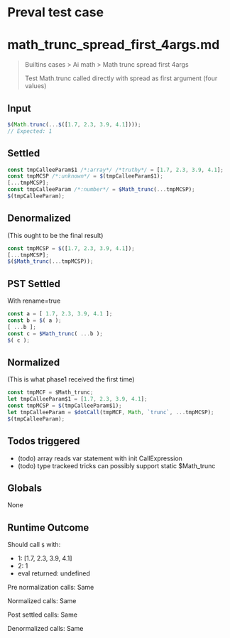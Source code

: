 # Preval test case

# math_trunc_spread_first_4args.md

> Builtins cases > Ai math > Math trunc spread first 4args
>
> Test Math.trunc called directly with spread as first argument (four values)

## Input

`````js filename=intro
$(Math.trunc(...$([1.7, 2.3, 3.9, 4.1])));
// Expected: 1
`````


## Settled


`````js filename=intro
const tmpCalleeParam$1 /*:array*/ /*truthy*/ = [1.7, 2.3, 3.9, 4.1];
const tmpMCSP /*:unknown*/ = $(tmpCalleeParam$1);
[...tmpMCSP];
const tmpCalleeParam /*:number*/ = $Math_trunc(...tmpMCSP);
$(tmpCalleeParam);
`````


## Denormalized
(This ought to be the final result)

`````js filename=intro
const tmpMCSP = $([1.7, 2.3, 3.9, 4.1]);
[...tmpMCSP];
$($Math_trunc(...tmpMCSP));
`````


## PST Settled
With rename=true

`````js filename=intro
const a = [ 1.7, 2.3, 3.9, 4.1 ];
const b = $( a );
[ ...b ];
const c = $Math_trunc( ...b );
$( c );
`````


## Normalized
(This is what phase1 received the first time)

`````js filename=intro
const tmpMCF = $Math_trunc;
let tmpCalleeParam$1 = [1.7, 2.3, 3.9, 4.1];
const tmpMCSP = $(tmpCalleeParam$1);
let tmpCalleeParam = $dotCall(tmpMCF, Math, `trunc`, ...tmpMCSP);
$(tmpCalleeParam);
`````


## Todos triggered


- (todo) array reads var statement with init CallExpression
- (todo) type trackeed tricks can possibly support static $Math_trunc


## Globals


None


## Runtime Outcome


Should call `$` with:
 - 1: [1.7, 2.3, 3.9, 4.1]
 - 2: 1
 - eval returned: undefined

Pre normalization calls: Same

Normalized calls: Same

Post settled calls: Same

Denormalized calls: Same
